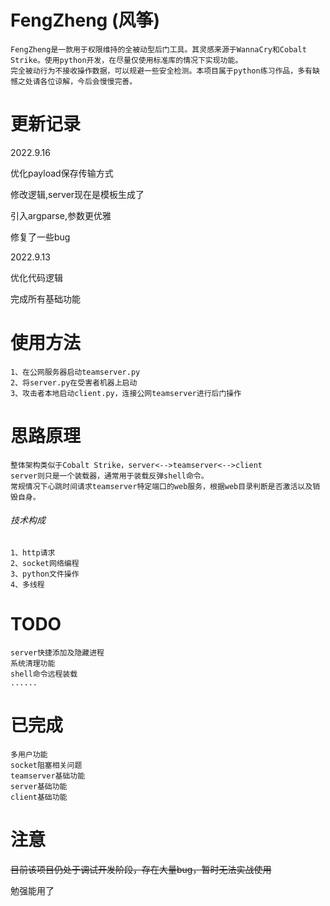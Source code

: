 # FengZheng (风筝)



```
FengZheng是一款用于权限维持的全被动型后门工具。其灵感来源于WannaCry和Cobalt Strike。使用python开发，在尽量仅使用标准库的情况下实现功能。
完全被动行为不接收操作数据，可以规避一些安全检测。本项目属于python练习作品，多有缺憾之处请各位谅解，今后会慢慢完善。
```
# 更新记录
2022.9.16

优化payload保存传输方式

修改逻辑,server现在是模板生成了

引入argparse,参数更优雅

修复了一些bug


2022.9.13

优化代码逻辑

完成所有基础功能


# 使用方法

```
1、在公网服务器启动teamserver.py
2、将server.py在受害者机器上启动
3、攻击者本地启动client.py，连接公网teamserver进行后门操作
```

# 思路原理

```
整体架构类似于Cobalt Strike，server<-->teamserver<-->client
server则只是一个装载器，通常用于装载反弹shell命令。
常规情况下心跳时间请求teamserver特定端口的web服务，根据web目录判断是否激活以及销毁自身。
```

###### 技术构成

```
1、http请求
2、socket网络编程
3、python文件操作
4、多线程
```

# TODO

```
server快捷添加及隐藏进程
系统清理功能
shell命令远程装载
......
```

# 已完成

```
多用户功能
socket阻塞相关问题
teamserver基础功能
server基础功能
client基础功能
```


# 注意
~~目前该项目仍处于调试开发阶段，存在大量bug，暂时无法实战使用~~

勉强能用了





